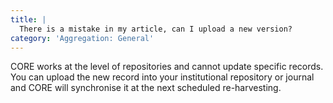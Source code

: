 ```yaml
---
title: |
  There is a mistake in my article, can I upload a new version?
category: 'Aggregation: General'
---
```

CORE works at the level of repositories and cannot update specific
records. You can upload the new record into your institutional
repository or journal and CORE will synchronise it at the next
scheduled re-harvesting.
